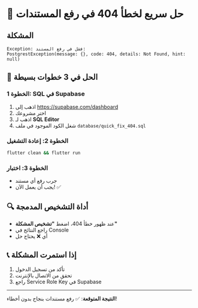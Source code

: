 # 🚨 حل سريع لخطأ 404 في رفع المستندات

## المشكلة
```
Exception: فشل في رفع المستند:
PostgrestException(message: {}, code: 404, details: Not Found, hint: null)
```

## 🔧 الحل في 3 خطوات بسيطة

### الخطوة 1: SQL في Supabase
1. اذهب إلى https://supabase.com/dashboard
2. اختر مشروعك  
3. اذهب لـ **SQL Editor**
4. شغل الكود الموجود في ملف `database/quick_fix_404.sql`

### الخطوة 2: إعادة التشغيل  
```bash
flutter clean && flutter run
```

### الخطوة 3: اختبار
- جرب رفع أي مستند
- يجب أن يعمل الآن! ✅

## 🔍 أداة التشخيص المدمجة
- عند ظهور خطأ 404، اضغط **"تشخيص المشكلة"**
- راجع النتائج في Console
- أي ❌ يحتاج حل

## 📞 إذا استمرت المشكلة
1. تأكد من تسجيل الدخول
2. تحقق من الاتصال بالإنترنت
3. راجع Service Role Key في Supabase

---
**النتيجة المتوقعة**: ✅ رفع مستندات بنجاح بدون أخطاء!
